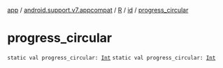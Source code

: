[app](../../../index.md) / [android.support.v7.appcompat](../../index.md) / [R](../index.md) / [id](index.md) / [progress_circular](.)

# progress_circular

`static val progress_circular: `[`Int`](https://kotlinlang.org/api/latest/jvm/stdlib/kotlin/-int/index.html)
`static val progress_circular: `[`Int`](https://kotlinlang.org/api/latest/jvm/stdlib/kotlin/-int/index.html)